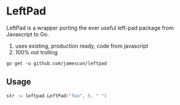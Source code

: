 LeftPad
=======

LeftPad is a wrapper porting the ever useful left-pad package from Javascript to Go.

  1. uses existing, production ready, code from javascript
  2. 100% not trolling

    go get -u github.com/jamescun/leftpad


Usage
-----

```go
str := leftpad.LeftPad("foo", 6, " ")
```

